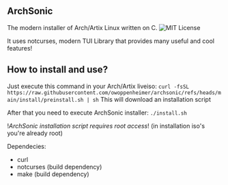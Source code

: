 ## ArchSonic

The modern installer of Arch/Artix Linux written on C.
![MIT License](LICENSE)

It uses notcurses, modern TUI Library that provides many useful and cool features!

## How to install and use?

Just execute this command in your Arch/Artix liveiso:
`curl -fsSL https://raw.githubusercontent.com/owoppenheimer/archsonic/refs/heads/main/install/preinstall.sh | sh`
This will download an installation script

After that you need to execute ArchSonic installer:
`./install.sh`

!*ArchSonic installation script requires root access*! (in installation iso's you're already root)

Dependecies:
- curl
- notcurses (build dependency)
- make (build dependency)

